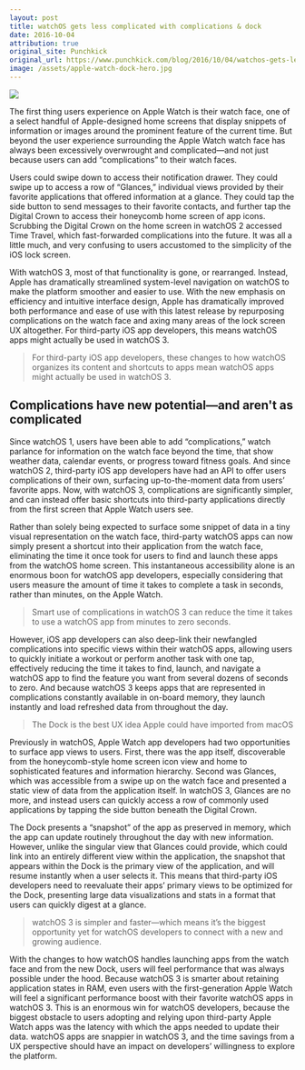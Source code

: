 ```yaml
---
layout: post
title: watchOS gets less complicated with complications & dock
date: 2016-10-04
attribution: true
original_site: Punchkick
original_url: https://www.punchkick.com/blog/2016/10/04/watchos-gets-less-complicated-with-complications-the-dock
image: /assets/apple-watch-dock-hero.jpg
---
```

![]({{image}})

The first thing users experience on Apple Watch is their watch face, one of a select handful of Apple-designed home screens that display snippets of information or images around the prominent feature of the current time. But beyond the user experience surrounding the Apple Watch watch face has always been excessively overwrought and complicated—and not just because users can add “complications” to their watch faces.

Users could swipe down to access their notification drawer. They could swipe up to access a row of “Glances,” individual views provided by their favorite applications that offered information at a glance. They could tap the side button to send messages to their favorite contacts, and further tap the Digital Crown to access their honeycomb home screen of app icons. Scrubbing the Digital Crown on the home screen in watchOS 2 accessed Time Travel, which fast-forwarded complications into the future. It was all a little much, and very confusing to users accustomed to the simplicity of the iOS lock screen.

With watchOS 3, most of that functionality is gone, or rearranged. Instead, Apple has dramatically streamlined system-level navigation on watchOS to make the platform smoother and easier to use. With the new emphasis on efficiency and intuitive interface design, Apple has dramatically improved both performance and ease of use with this latest release by repurposing complications on the watch face and axing many areas of the lock screen UX altogether. For third-party iOS app developers, this means watchOS apps might actually be used in watchOS 3.

> For third-party iOS app developers, these changes to how watchOS organizes its content and shortcuts to apps mean watchOS apps might actually be used in watchOS 3.

## Complications have new potential—and aren't as complicated

Since watchOS 1, users have been able to add “complications,” watch parlance for information on the watch face beyond the time, that show weather data, calendar events, or progress toward fitness goals. And since watchOS 2, third-party iOS app developers have had an API to offer users complications of their own, surfacing up-to-the-moment data from users’ favorite apps. Now, with watchOS 3, complications are significantly simpler, and can instead offer basic shortcuts into third-party applications directly from the first screen that Apple Watch users see.

Rather than solely being expected to surface some snippet of data in a tiny visual representation on the watch face, third-party watchOS apps can now simply present a shortcut into their application from the watch face, eliminating the time it once took for users to find and launch these apps from the watchOS home screen. This instantaneous accessibility alone is an enormous boon for watchOS app developers, especially considering that users measure the amount of time it takes to complete a task in seconds, rather than minutes, on the Apple Watch.

> Smart use of complications in watchOS 3 can reduce the time it takes to use a watchOS app from minutes to zero seconds.

However, iOS app developers can also deep-link their newfangled complications into specific views within their watchOS apps, allowing users to quickly initiate a workout or perform another task with one tap, effectively reducing the time it takes to find, launch, and navigate a watchOS app to find the feature you want from several dozens of seconds to zero. And because watchOS 3 keeps apps that are represented in complications constantly available in on-board memory, they launch instantly and load refreshed data from throughout the day.

> The Dock is the best UX idea Apple could have imported from macOS

Previously in watchOS, Apple Watch app developers had two opportunities to surface app views to users. First, there was the app itself, discoverable from the honeycomb-style home screen icon view and home to sophisticated features and information hierarchy. Second was Glances, which was accessible from a swipe up on the watch face and presented a static view of data from the application itself. In watchOS 3, Glances are no more, and instead users can quickly access a row of commonly used applications by tapping the side button beneath the Digital Crown.

The Dock presents a “snapshot” of the app as preserved in memory, which the app can update routinely throughout the day with new information. However, unlike the singular view that Glances could provide, which could link into an entirely different view within the application, the snapshot that appears within the Dock is the primary view of the application, and will resume instantly when a user selects it. This means that third-party iOS developers need to reevaluate their apps’ primary views to be optimized for the Dock, presenting large data visualizations and stats in a format that users can quickly digest at a glance.

> watchOS 3 is simpler and faster—which means it’s the biggest opportunity yet for watchOS developers to connect with a new and growing audience.

With the changes to how watchOS handles launching apps from the watch face and from the new Dock, users will feel performance that was always possible under the hood. Because watchOS 3 is smarter about retaining application states in RAM, even users with the first-generation Apple Watch will feel a significant performance boost with their favorite watchOS apps in watchOS 3. This is an enormous win for watchOS developers, because the biggest obstacle to users adopting and relying upon third-party Apple Watch apps was the latency with which the apps needed to update their data. watchOS apps are snappier in watchOS 3, and the time savings from a UX perspective should have an impact on developers’ willingness to explore the platform.